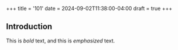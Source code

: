 +++
title = '101'
date = 2024-09-02T11:38:00-04:00
draft = true
+++

## Introduction

This is *bold* text, and this is *emphasized* text.
